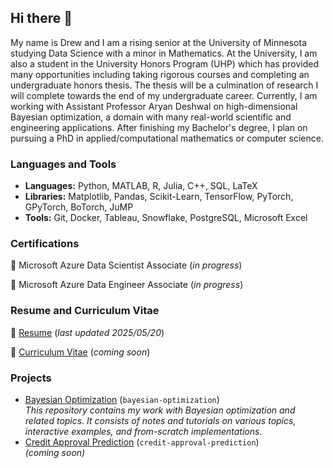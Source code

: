 ## Hi there 👋

My name is Drew and I am a rising senior at the University of Minnesota studying Data Science with a minor in Mathematics. At the University, I am also a student in the University Honors Program (UHP) which has provided many opportunities including taking rigorous courses and completing an undergraduate honors thesis. The thesis will be a culmination of research I will complete towards the end of my undergraduate career. Currently, I am working with Assistant Professor Aryan Deshwal on high-dimensional Bayesian optimization, a domain with many real-world scientific and engineering applications. After finishing my Bachelor's degree, I plan on pursuing a PhD in applied/computational mathematics or computer science.

### Languages and Tools
 * **Languages:** Python, MATLAB, R, Julia, C++, SQL, LaTeX
 * **Libraries:** Matplotlib, Pandas, Scikit-Learn, TensorFlow, PyTorch, GPyTorch, BoTorch, JuMP
 * **Tools:** Git, Docker, Tableau, Snowflake, PostgreSQL, Microsoft Excel


### Certifications
🏅 Microsoft Azure Data Scientist Associate (_in progress_)

🏅 Microsoft Azure Data Engineer Associate (_in progress_)


### Resume and Curriculum Vitae
📑 [Resume](docs/resume.pdf) (_last updated 2025/05/20_)

📑 [Curriculum Vitae](docs/cv.pdf) (_coming soon_)


### Projects
 * [Bayesian Optimization](https://github.com/drewgjerstad/bayesian-optimization)
   (`bayesian-optimization`)  
   _This repository contains my work with Bayesian optimization and related_
   _topics. It consists of notes and tutorials on various topics, interactive_
   _examples, and from-scratch implementations._
 * [Credit Approval Prediction](https://github.com/drewgjerstad/credit-approval-prediction)
   (`credit-approval-prediction`)  
   _(coming soon)_

<!--
Documentation for "Writing for GitHub Docs" available at [https://docs.github.com/en/contributing/writing-for-github-docs/using-markdown-and-liquid-in-github-docs].
-->
